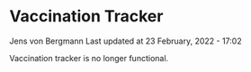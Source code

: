 Vaccination Tracker
================
Jens von Bergmann
Last updated at 23 February, 2022 - 17:02

Vaccination tracker is no longer functional.
